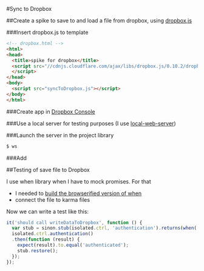 
#Sync to Dropbox

##Create a spike to save to and load a file from dropbox, using [dropbox.js](https://github.com/dropbox/dropbox-js)

###Insert dropbox.js to template

```html
<!-- dropbox.html -->
<html>
<head>
  <title>spike for dropbox</title>
  <script src="//cdnjs.cloudflare.com/ajax/libs/dropbox.js/0.10.2/dropbox.min.js">
  </script>
</head>
<body>
  <script src="syncToDropbox.js"></script>
</body>
</html>

```

###Create app in [Dropbox Console](https://www.dropbox.com/developers/apps)

###Use a local server for testing purposes (I use [local-web-server](https://www.npmjs.com/package/local-web-server))

###Launch the server in the project library

```bash
$ ws
```

###Add 

##Testing of save file to Dropbox

I use when library when I have to mock promises. For that 

- I needed to [build the browserified version of when](https://github.com/cujojs/when/blob/master/docs/installation.md#browser-environments-via-browserify)
- connect the file to karma files

Now we can write a test like this:

```js
it('should call writeDataToDropbox', function () {
  var stub = sinon.stub(isolated.ctrl, 'authentication').returns(when('authenticated'));
  isolated.ctrl.authentication()
  .then(function (result) {
    expect(result).to.equal('authenticated');
    stub.restore();
  });
});
```
